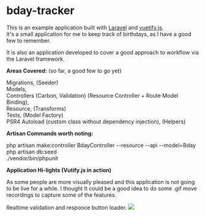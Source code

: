 # bday-tracker

This is an example application built with <a target="_blank" href="https://laravel.com/">Laravel</a> and <a target="_blank" href="https://vuetifyjs.com/en/">vuetify.js</a>. <br> It's a small application for me to keep track of birthdays, as I have a good few to remember.

It is also an application developed to cover a good approach to workflow via the Laravel framework.

<strong>Areas Covered:</strong> (so far, a good few to go yet)

Migrations, (Seeder)<br>
Models, <br>
Controllers (Carbon, Validation) (Resource Controller + Route Model Binding), <br> 
Resource, (Transforms) <br>
Tests, (Model Factory)<br>
PSR4 Autoload (custom class without dependency injection), (Helpers) <br>

<strong>Artisan Commands worth noting:</strong>

php artisan make:controller BdayController --resource --api --model=Bday <br>
php artisan db:seed <br>
./vendor/bin/phpunit <br>

<strong>Application Hi-lights (Vutify.js in action)</strong>

As some people are more visually pleased and this application is not going to be live for a while. 
I thought It could be a good idea to do some .gif move recordings to capture some of the features.

Realtime validation and responce button loader.
<img src="https://media.giphy.com/media/2bXt6lBcnnRT3Vv8hf/giphy.gif"/>
